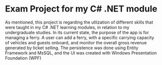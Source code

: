 # Exam Project for my C# .NET module

As mentioned, this project is regarding the utlization of different skills that were taught in my C# .NET learning modules, in relation to my undergraduate studies.
In its current state, the purpose of the app is for managing a ferry. A user can add a ferry, with a specific carrying capacity of vehicles and guests onboard, and monitor the overall gross revenue generated by ticket selling.
The persistence was done using Entity Framework and MsSQL, and the UI was created with Windows Presentation Foundation (WPF)
